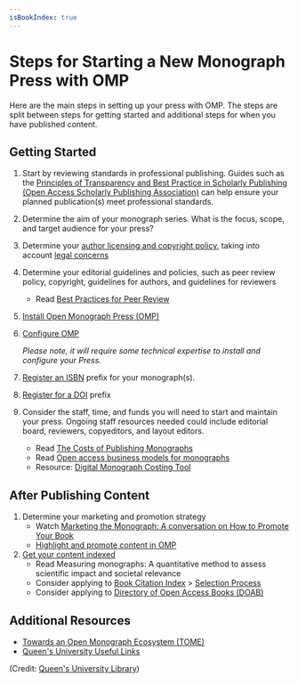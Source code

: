 ```yaml
---
isBookIndex: true
---
```


# Steps for Starting a New Monograph Press with OMP

Here are the main steps in setting up your press with OMP. The steps are split between steps for getting started and additional steps for when you have published content. 

## Getting Started

1. Start by reviewing standards in professional publishing. Guides such as the [Principles of Transparency and Best Practice in Scholarly Publishing (Open Access Scholarly Publishing Association)](https://oaspa.org/principles-of-transparency-and-best-practice-in-scholarly-publishing/) can help ensure your planned publication(s) meet professional standards.
2. Determine the aim of your monograph series. What is the focus, scope, and target audience for your press?
3. Determine your [author licensing and copyright policy](https://library.queensu.ca/help-services/publishing-support/copyright-authors-rights), taking into account [legal concerns](https://fra1.digitaloceanspaces.com/oapen/0b15bc6dffd247418dc23c005e0f828f.pdf)
4. Determine your editorial guidelines and policies, such as peer review policy, copyright, guidelines for authors, and guidelines for reviewers
    * Read [Best Practices for Peer Review](https://peerreview.up.hcommons.org/)
5. [Install Open Monograph Press (OMP)](/learning-omp/en/install-upgrade) 
6. [Configure OMP](/learning-omp/en/press-setup)

    *Please note, it  will require some technical expertise to install and configure your Press.*
7. [Register an ISBN](https://www.isbn.org/faqs_general_questions) prefix for your monograph(s).
8. [Register for a DOI](/doi-plugin/en/doi-registration) prefix
9. Consider the staff, time, and funds you will need to start and maintain your press. Ongoing staff resources needed could include editorial board, reviewers, copyeditors, and layout editors.
    * Read [The Costs of Publishing Monographs](https://sr.ithaka.org/publications/the-costs-of-publishing-monographs/)
    * Read [Open access business models for monographs](https://fra1.digitaloceanspaces.com/oapen/0b15bc6dffd247418dc23c005e0f828f.pdf)
    * Resource: [Digital Monograph Costing Tool](https://aupresses.org/resources/costing-tool/)

## After Publishing Content

1. Determine your marketing and promotion strategy
    * Watch [Marketing the Monograph: A conversation on How to Promote Your Book](https://www.youtube.com/watch?v=rhhpOgXarbU)
    * [Highlight and promote content in OMP](/learning-omp/en/catalog-management)
2. [Get your content indexed](/getting-found-staying-found/en/)
    * Read Measuring monographs: A quantitative method to assess scientific impact and societal relevance
    * Consider applying to [Book Citation Index](https://support.clarivate.com/ScientificandAcademicResearch/s/article/Web-of-Science-Core-Collection-Book-Citation-Index---Coverage-is-of-the-full-book-and-not-selective-chapters?language=en_US) > [Selection Process](https://clarivate.com/webofsciencegroup/essays/selection-process-book-citation-index-web-science/)
    * Consider applying to [Directory of Open Access Books (DOAB)](https://www.doabooks.org/)

## Additional Resources

* [Towards an Open Monograph Ecosystem (TOME)](https://www.openmonographs.org/resource/)
* [Queen's University Useful Links](https://guides.library.queensu.ca/monograph-hosting-service/links)

(Credit: [Queen's University Library](https://guides.library.queensu.ca/monograph-hosting-service/editors))
